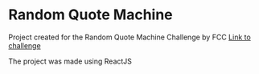 # Random Quote Machine
Project created for the Random Quote Machine Challenge by FCC
[Link to challenge](https://www.freecodecamp.org/learn/front-end-libraries/front-end-libraries-projects/build-a-random-quote-machine)

The project was made using ReactJS
